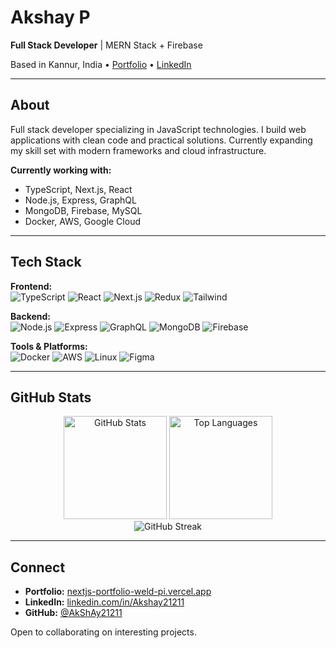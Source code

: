 # Akshay P

**Full Stack Developer** | MERN Stack + Firebase

Based in Kannur, India • [Portfolio](https://nextjs-portfolio-weld-pi.vercel.app/) • [LinkedIn](https://linkedin.com/in/Akshay21211)

---

## About

Full stack developer specializing in JavaScript technologies. I build web applications with clean code and practical solutions. Currently expanding my skill set with modern frameworks and cloud infrastructure.

**Currently working with:**
- TypeScript, Next.js, React
- Node.js, Express, GraphQL
- MongoDB, Firebase, MySQL
- Docker, AWS, Google Cloud

---

## Tech Stack

**Frontend:**  
![TypeScript](https://img.shields.io/badge/-TypeScript-3178C6?style=flat-square&logo=typescript&logoColor=white)
![React](https://img.shields.io/badge/-React-61DAFB?style=flat-square&logo=react&logoColor=black)
![Next.js](https://img.shields.io/badge/-Next.js-000000?style=flat-square&logo=next.js&logoColor=white)
![Redux](https://img.shields.io/badge/-Redux-764ABC?style=flat-square&logo=redux&logoColor=white)
![Tailwind](https://img.shields.io/badge/-Tailwind-06B6D4?style=flat-square&logo=tailwind-css&logoColor=white)

**Backend:**  
![Node.js](https://img.shields.io/badge/-Node.js-339933?style=flat-square&logo=node.js&logoColor=white)
![Express](https://img.shields.io/badge/-Express-000000?style=flat-square&logo=express&logoColor=white)
![GraphQL](https://img.shields.io/badge/-GraphQL-E10098?style=flat-square&logo=graphql&logoColor=white)
![MongoDB](https://img.shields.io/badge/-MongoDB-47A248?style=flat-square&logo=mongodb&logoColor=white)
![Firebase](https://img.shields.io/badge/-Firebase-FFCA28?style=flat-square&logo=firebase&logoColor=black)

**Tools & Platforms:**  
![Docker](https://img.shields.io/badge/-Docker-2496ED?style=flat-square&logo=docker&logoColor=white)
![AWS](https://img.shields.io/badge/-AWS-232F3E?style=flat-square&logo=amazon-aws&logoColor=white)
![Linux](https://img.shields.io/badge/-Linux-FCC624?style=flat-square&logo=linux&logoColor=black)
![Figma](https://img.shields.io/badge/-Figma-F24E1E?style=flat-square&logo=figma&logoColor=white)

---

## GitHub Stats

<div align="center">
  <img src="https://github-readme-stats.vercel.app/api?username=AkShAy21211&show_icons=true&theme=tokyonight&hide_border=true&bg_color=0D1117&title_color=6366f1&icon_color=14b8a6&text_color=c9d1d9" alt="GitHub Stats" height="165" />
  <img src="https://github-readme-stats.vercel.app/api/top-langs/?username=AkShAy21211&layout=compact&theme=tokyonight&hide_border=true&bg_color=0D1117&title_color=6366f1&text_color=c9d1d9" alt="Top Languages" height="165" />
</div>

<div align="center">
  <img src="https://github-readme-streak-stats.herokuapp.com/?user=AkShAy21211&theme=tokyonight&hide_border=true&background=0D1117&stroke=6366f1&ring=14b8a6&fire=6366f1&currStreakLabel=c9d1d9" alt="GitHub Streak" />
</div>

---

## Connect

- **Portfolio:** [nextjs-portfolio-weld-pi.vercel.app](https://nextjs-portfolio-weld-pi.vercel.app/)
- **LinkedIn:** [linkedin.com/in/Akshay21211](https://linkedin.com/in/Akshay21211)
- **GitHub:** [@AkShAy21211](https://github.com/AkShAy21211)

Open to collaborating on interesting projects.
